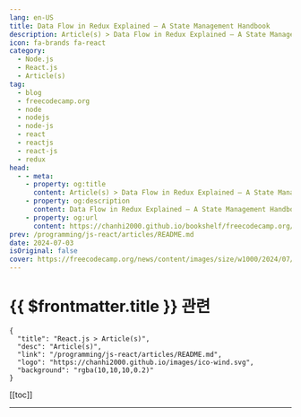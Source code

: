 ```yaml
---
lang: en-US
title: Data Flow in Redux Explained – A State Management Handbook
description: Article(s) > Data Flow in Redux Explained – A State Management Handbook
icon: fa-brands fa-react
category: 
  - Node.js
  - React.js
  - Article(s)
tag: 
  - blog
  - freecodecamp.org
  - node
  - nodejs
  - node-js
  - react
  - reactjs
  - react-js
  - redux
head:
  - - meta:
    - property: og:title
      content: Article(s) > Data Flow in Redux Explained – A State Management Handbook
    - property: og:description
      content: Data Flow in Redux Explained – A State Management Handbook
    - property: og:url
      content: https://chanhi2000.github.io/bookshelf/freecodecamp.org/how-data-flows-in-redux.html
prev: /programming/js-react/articles/README.md
date: 2024-07-03
isOriginal: false
cover: https://freecodecamp.org/news/content/images/size/w1000/2024/07/Data-Flow-in-Redux-Explained-Cover-No-Photo.png
---
```


# {{ $frontmatter.title }} 관련

```component VPCard
{
  "title": "React.js > Article(s)",
  "desc": "Article(s)",
  "link": "/programming/js-react/articles/README.md",
  "logo": "https://chanhi2000.github.io/images/ico-wind.svg",
  "background": "rgba(10,10,10,0.2)"
}
```

[[toc]]

---

<SiteInfo
  name="Data Flow in Redux Explained – A State Management Handbook"
  desc="In complex React applications, managing application state effectively can become a challenge. This is where Redux, a predictable state management library, steps in. By introducing a unidirectional data flow, Redux brings order and clarity to how data updates and interacts within your React components. This article discusses the inner workings ..."
  url="https://freecodecamp.org/news/how-data-flows-in-redux/"
  logo="https://cdn.freecodecamp.org/universal/favicons/favicon.ico"
  preview="https://freecodecamp.org/news/content/images/size/w1000/2024/07/Data-Flow-in-Redux-Explained-Cover-No-Photo.png"/>

<!-- TODO: 작성 -->

